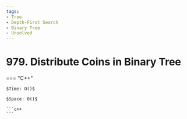 ```yaml
---
tags:
- Tree
- Depth-First Search
- Binary Tree
- Unsolved
---
```



# 979. Distribute Coins in Binary Tree

=== "C++"

    $Time: O()$

    $Space: O()$

    ```c++
    ```